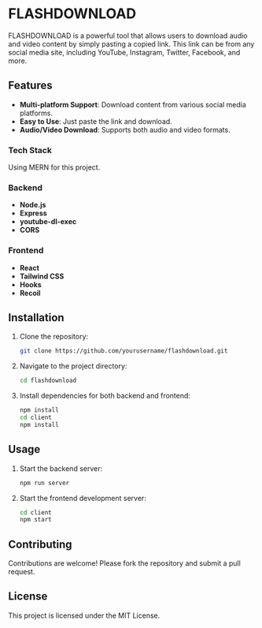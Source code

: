 # FLASHDOWNLOAD

FLASHDOWNLOAD is a powerful tool that allows users to download audio and video content by simply pasting a copied link. This link can be from any social media site, including YouTube, Instagram, Twitter, Facebook, and more.

## Features

- **Multi-platform Support**: Download content from various social media platforms.
- **Easy to Use**: Just paste the link and download.
- **Audio/Video Download**: Supports both audio and video formats.

### Tech Stack

Using MERN for this project.

### Backend
- **Node.js**
- **Express**
- **youtube-dl-exec**
- **CORS**

### Frontend
- **React**
- **Tailwind CSS**
- **Hooks**
- **Recoil**

## Installation

1. Clone the repository:
    ```bash
    git clone https://github.com/yourusername/flashdownload.git
    ```
2. Navigate to the project directory:
    ```bash
    cd flashdownload
    ```
3. Install dependencies for both backend and frontend:
    ```bash
    npm install
    cd client
    npm install
    ```

## Usage

1. Start the backend server:
    ```bash
    npm run server
    ```
2. Start the frontend development server:
    ```bash
    cd client
    npm start
    ```

## Contributing

Contributions are welcome! Please fork the repository and submit a pull request.

## License

This project is licensed under the MIT License.
